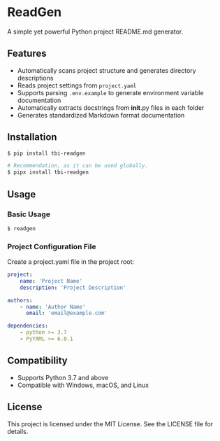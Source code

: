 # ReadGen

A simple yet powerful Python project README.md generator.

## Features

-   Automatically scans project structure and generates directory descriptions
-   Reads project settings from `project.yaml`
-   Supports parsing `.env.example` to generate environment variable documentation
-   Automatically extracts docstrings from **init**.py files in each folder
-   Generates standardized Markdown format documentation

## Installation

```bash
$ pip install tbi-readgen

# Recommendation, as it can be used globally.
$ pipx install tbi-readgen
```

## Usage

### Basic Usage

```bash
$ readgen
```

### Project Configuration File

Create a project.yaml file in the project root:

```yaml
project:
    name: 'Project Name'
    description: 'Project Description'

authors:
    - name: 'Author Name'
      email: 'email@example.com'

dependencies:
    - python >= 3.7
    - PyYAML >= 6.0.1
```

## Compatibility

-   Supports Python 3.7 and above
-   Compatible with Windows, macOS, and Linux

## License

This project is licensed under the MIT License. See the LICENSE file for details.
